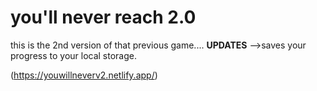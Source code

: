 # you'll never reach 2.0

this is the 2nd version of that previous game....
**UPDATES**
-->saves your progress to your local storage.

(https://youwillneverv2.netlify.app/)

